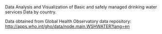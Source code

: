 Data Analysis and Visualization of Basic and safely managed drinking water services 
Data by country. 

Data obtained from Global Health Observatory data repository:
http://apps.who.int/gho/data/node.main.WSHWATER?lang=en
